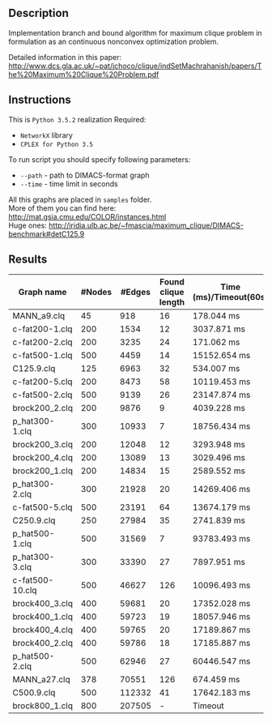 ## Description
Implementation branch and bound algorithm for maximum clique problem in formulation as an continuous nonconvex optimization problem. 
 
Detailed information in this paper: http://www.dcs.gla.ac.uk/~pat/jchoco/clique/indSetMachrahanish/papers/The%20Maximum%20Clique%20Problem.pdf

## Instructions
This is `Python 3.5.2` realization
Required:
- `NetworkX` library 
- `CPLEX for Python 3.5`

To run script you should specify following parameters:
- `--path` - path to DIMACS-format graph
- `--time` - time limit in seconds

All this graphs are placed in `samples` folder. <br>More of them you can find here: http://mat.gsia.cmu.edu/COLOR/instances.html <br>
Huge ones: http://iridia.ulb.ac.be/~fmascia/maximum_clique/DIMACS-benchmark#detC125.9

## Results
Graph name|#Nodes|#Edges|Found clique length|Time (ms)/Timeout(60s)
---|---|---|---|---
MANN_a9.clq|45|918|16|178.044 ms
c-fat200-1.clq|200|1534|12|3037.871 ms
c-fat200-2.clq|200|3235|24|171.062 ms
c-fat500-1.clq|500|4459|14|15152.654 ms
C125.9.clq|125|6963|32|534.007 ms
c-fat200-5.clq|200|8473|58|10119.453 ms
c-fat500-2.clq|500|9139|26|23147.874 ms
brock200_2.clq|200|9876|9|4039.228 ms
p_hat300-1.clq|300|10933|7|18756.434 ms
brock200_3.clq|200|12048|12|3293.948 ms
brock200_4.clq|200|13089|13|3029.496 ms
brock200_1.clq|200|14834|15|2589.552 ms
p_hat300-2.clq|300|21928|20|14269.406 ms
c-fat500-5.clq|500|23191|64|13674.179 ms
C250.9.clq|250|27984|35|2741.839 ms
p_hat500-1.clq|500|31569|7|93783.493 ms
p_hat300-3.clq|300|33390|27|7897.951 ms
c-fat500-10.clq|500|46627|126|10096.493 ms
brock400_3.clq|400|59681|20|17352.028 ms
brock400_1.clq|400|59723|19|18057.946 ms
brock400_4.clq|400|59765|20|17189.867 ms
brock400_2.clq|400|59786|18|17185.887 ms
p_hat500-2.clq|500|62946|27|60446.547 ms
MANN_a27.clq|378|70551|126|674.459 ms
C500.9.clq|500|112332|41|17642.183 ms
brock800_1.clq|800|207505|-|Timeout